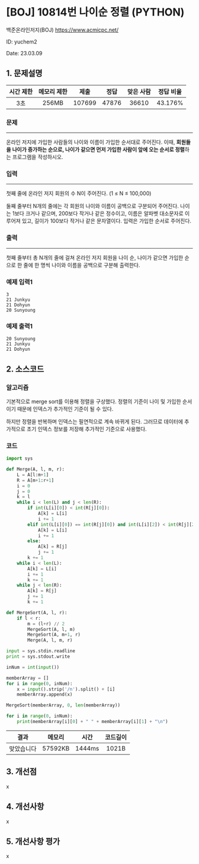 # [BOJ] 10814번 나이순 정렬 (PYTHON)
백준온라인저지(BOJ) https://www.acmicpc.net/

ID: yuchem2

Date: 23.03.09

## 1. 문제설명
| 시간 제한 | 메모리 제한 | 제출  | 정답 | 맞은 사람 | 정답 비율 |
| :---: | :---: | :---: | :---: | :---: | :---: |
|  3초  | 256MB  |  107699 | 47876 | 36610 | 43.176%  |

### 문제
---
온라인 저지에 가입한 사람들의 나이와 이름이 가입한 순서대로 주어진다. 이때, **회원들을 나이가 증가하는 순으로, 나이가 같으면 먼저 가입한 사람이 앞에 오는 순서로 정렬**하는 프로그램을 작성하시오.

### 입력
---
첫째 줄에 온라인 저지 회원의 수 N이 주어진다. (1 ≤ N ≤ 100,000)

둘째 줄부터 N개의 줄에는 각 회원의 나이와 이름이 공백으로 구분되어 주어진다. 나이는 1보다 크거나 같으며, 200보다 작거나 같은 정수이고, 이름은 알파벳 대소문자로 이루어져 있고, 길이가 100보다 작거나 같은 문자열이다. 입력은 가입한 순서로 주어진다.

### 출력
---
첫째 줄부터 총 N개의 줄에 걸쳐 온라인 저지 회원을 나이 순, 나이가 같으면 가입한 순으로 한 줄에 한 명씩 나이와 이름을 공백으로 구분해 출력한다.

### 예제 입력1
```
3
21 Junkyu
21 Dohyun
20 Sunyoung
```

### 예제 출력1
```
20 Sunyoung
21 Junkyu
21 Dohyun
```

## 2. 소스코드
### 알고리즘
기본적으로 merge sort를 이용해 정렬을 구상했다. 정렬의 기준이 나이 및 가입한 순서이기 때문에 인덱스가 추가적인 기준이 될 수 있다. 

하지만 정렬을 반복하며 인덱스는 필연적으로 계속 바뀌게 된다. 그러므로 데이터에 추가적으로 초기 인덱스 정보를 저장해 추가적인 기준으로 사용했다. 

### 코드
```Python
import sys

def Merge(A, l, m, r):
    L = A[l:m+1]
    R = A[m+1:r+1]
    i = 0
    j = 0
    k = l
    while i < len(L) and j < len(R):
        if int(L[i][0]) < int(R[j][0]):
            A[k] = L[i]
            i += 1
        elif int(L[i][0]) == int(R[j][0]) and int(L[i][2]) < int(R[j][2]):
            A[k] = L[i]
            i += 1
        else:
            A[k] = R[j]
            j += 1
        k += 1
    while i < len(L):
        A[k] = L[i]
        i += 1
        k += 1
    while j < len(R):
        A[k] = R[j]
        j += 1
        k += 1

def MergeSort(A, l, r):
    if l < r:
        m = (l+r) // 2
        MergeSort(A, l, m)
        MergeSort(A, m+1, r)
        Merge(A, l, m, r)

input = sys.stdin.readline
print = sys.stdout.write

inNum = int(input())

memberArray = []
for i in range(0, inNum):
    x = input().strip('/n').split() + [i]
    memberArray.append(x)

MergeSort(memberArray, 0, len(memberArray))

for i in range(0, inNum):
    print(memberArray[i][0] + " " + memberArray[i][1] + "\n")
```
| 결과 | 메모리 | 시간 | 코드길이 |
|:---:|:-----: | :---: | :----: |
| 맞았습니다 | 57592KB | 1444ms | 1021B | 


## 3. 개선점
x
## 4. 개선사항
x
## 5. 개선사항 평가
x
